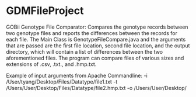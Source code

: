 # GDMFileProject
GOBii Genotype File Comparator:
Compares the genotype records between two genotype files and reports the differences between the records for each file.
The Main Class is GenotypeFileCompare.java and the arguments that are passed are the first file location, second file location, and the output directory, which will contain a list of differences between the two aforementioned files. 
The program can compare files of various sizes and extensions of .csv, .txt., and .hmp.txt.

Example of input arguments from Apache Commandline:
-i /User/tyang/Desktop/Files/Datatype/file1.txt 
-t /Users/User/Desktop/Files/Datatype/file2.hmp.txt -o /Users/User/Desktop/
